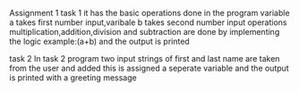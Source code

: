 Assignment 1 task 1 it has the basic operations done in the program variable a takes first number input,varibale b takes second number input operations multiplication,addition,division and subtraction are done by implementing the logic example:(a+b) and the output is printed

task 2 In task 2 program two input strings of first and last name are taken from the user and added this is assigned a seperate variable and the output is printed with a greeting message
